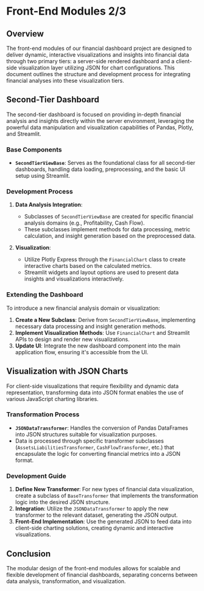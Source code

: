 # Front-End Modules 2/3

## Overview

The front-end modules of our financial dashboard project are designed to deliver dynamic, interactive visualizations and insights into financial data through two primary tiers: a server-side rendered dashboard and a client-side visualization layer utilizing JSON for chart configurations. This document outlines the structure and development process for integrating financial analyses into these visualization tiers.

## Second-Tier Dashboard

The second-tier dashboard is focused on providing in-depth financial analysis and insights directly within the server environment, leveraging the powerful data manipulation and visualization capabilities of Pandas, Plotly, and Streamlit.

### Base Components

- **`SecondTierViewBase`**: Serves as the foundational class for all second-tier dashboards, handling data loading, preprocessing, and the basic UI setup using Streamlit.

### Development Process

1. **Data Analysis Integration**:
   - Subclasses of `SecondTierViewBase` are created for specific financial analysis domains (e.g., Profitability, Cash Flow).
   - These subclasses implement methods for data processing, metric calculation, and insight generation based on the preprocessed data.

2. **Visualization**:
   - Utilize Plotly Express through the `FinancialChart` class to create interactive charts based on the calculated metrics.
   - Streamlit widgets and layout options are used to present data insights and visualizations interactively.

### Extending the Dashboard

To introduce a new financial analysis domain or visualization:
1. **Create a New Subclass**: Derive from `SecondTierViewBase`, implementing necessary data processing and insight generation methods.
2. **Implement Visualization Methods**: Use `FinancialChart` and Streamlit APIs to design and render new visualizations.
3. **Update UI**: Integrate the new dashboard component into the main application flow, ensuring it's accessible from the UI.

## Visualization with JSON Charts

For client-side visualizations that require flexibility and dynamic data representation, transforming data into JSON format enables the use of various JavaScript charting libraries.

### Transformation Process

- **`JSONDataTransformer`**: Handles the conversion of Pandas DataFrames into JSON structures suitable for visualization purposes.
- Data is processed through specific transformer subclasses (`AssetsLiabilitiesTransformer`, `CashFlowTransformer`, etc.) that encapsulate the logic for converting financial metrics into a JSON format.

### Development Guide

1. **Define New Transformer**: For new types of financial data visualization, create a subclass of `BaseTransformer` that implements the transformation logic into the desired JSON structure.
2. **Integration**: Utilize the `JSONDataTransformer` to apply the new transformer to the relevant dataset, generating the JSON output.
3. **Front-End Implementation**: Use the generated JSON to feed data into client-side charting solutions, creating dynamic and interactive visualizations.

## Conclusion

The modular design of the front-end modules allows for scalable and flexible development of financial dashboards, separating concerns between data analysis, transformation, and visualization.
